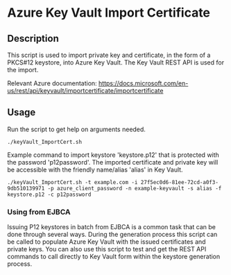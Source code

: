 
#  Azure Key Vault Import Certificate

## Description

This script is used to import private key and certificate, in the form of a PKCS#12 keystore, into Azure Key Vault. The Key Vault REST API is used for the import.

Relevant Azure documentation: https://docs.microsoft.com/en-us/rest/api/keyvault/importcertificate/importcertificate

## Usage

Run the script to get help on arguments needed.
```
./keyVault_ImportCert.sh
```

Example command to import keystore 'keystore.p12' that is protected with the password 'p12password'. The imported certificate and private key will be accessible with the friendly name/alias 'alias' in Key Vault.
```
./keyVault_ImportCert.sh -t example.com -i 27f5ec0d6-81ee-72cd-a0f3-9db510139971 -p azure_client_password -n example-keyvault -s alias -f keystore.p12 -c p12password
```

### Using from EJBCA

Issuing P12 keystores in batch from EJBCA is a common task that can be done through several ways. During the generation process this script can be called to populate Azure Key Vault with the issued certificates and private keys.
You can also use this script to test and get the REST API commands to call directly to Key Vault form within the keystore generation process.

